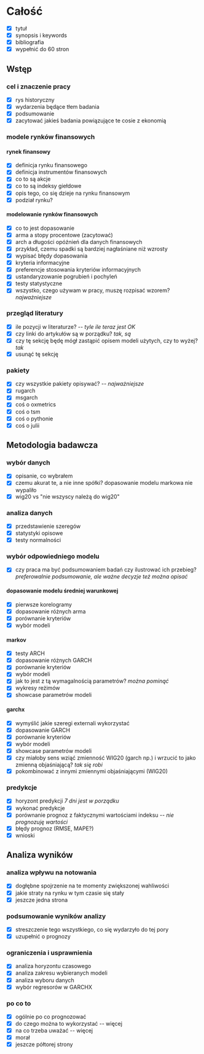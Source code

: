 # Całość
- [x] tytuł
- [x] synopsis i keywords
- [x] bibliografia
- [x] wypełnić do 60 stron
## Wstęp
### cel i znaczenie pracy
- [x] rys historyczny
- [x] wydarzenia będące tłem badania
- [x] podsumowanie
- [x] zacytować jakieś badania powiązujące te cosie z ekonomią
### modele rynków finansowych
#### rynek finansowy
- [x] definicja rynku finansowego
- [x] definicja instrumentów finansowych
- [x] co to są akcje
- [x] co to są indeksy giełdowe
- [x] opis tego, co się dzieje na rynku finansowym
- [x] podział rynku?
#### modelowanie rynków finansowych
- [x] co to jest dopasowanie
- [x] arma a stopy procentowe (zacytować)
- [x] arch a długości opóźnień dla danych finansowych
- [x] przykład, czemu spadki są bardziej nagłaśniane niż wzrosty
- [x] wypisać błędy dopasowania
- [x] kryteria informacyjne
- [x] preferencje stosowania kryteriów informacyjnych
- [x] ustandaryzowanie pogrubień i pochyleń
- [x] testy statystyczne
- [x] wszystko, czego używam w pracy, muszę rozpisać wzorem? *najważniejsze*
### przegląd literatury
- [x] ile pozycji w literaturze? -- *tyle ile teraz jest OK*
- [x] czy linki do artykułów są w porządku? *tak, są*
- [x] czy tę sekcję będę mógł zastąpić opisem modeli użytych, czy to wyżej? *tak*
- [x] usunąć tę sekcję
### pakiety
- [x] czy wszystkie pakiety opisywać? -- *najważniejsze*
- [x] rugarch
- [x] msgarch
- [x] coś o oxmetrics
- [x] coś o tsm
- [x] coś o pythonie
- [x] coś o julii
## Metodologia badawcza
### wybór danych
- [x] opisanie, co wybrałem
- [x] czemu akurat te, a nie inne spółki? dopasowanie modelu markowa nie wypaliło
- [x] wig20 vs "nie wszyscy należą do wig20"
### analiza danych
- [x] przedstawienie szeregów
- [x] statystyki opisowe
- [x] testy normalności
### wybór odpowiedniego modelu
- [x] czy praca ma być podsumowaniem badań czy ilustrować ich przebieg? *preferowalnie podsumowanie, ale ważne decyzje też można opisać*
#### dopasowanie modelu średniej warunkowej
- [x] pierwsze korelogramy
- [x] dopasowanie różnych arma
- [x] porównanie kryteriów
- [x] wybór modeli
#### markov
- [x] testy ARCH
- [x] dopasowanie różnych GARCH
- [x] porównanie kryteriów
- [x] wybór modeli
- [x] jak to jest z tą wymagalnością parametrów? *można pominąć*
- [x] wykresy reżimów
- [x] showcase parametrów modeli
#### garchx
- [x] wymyślić jakie szeregi externali wykorzystać
- [x] dopasowanie GARCH
- [x] porównanie kryteriów
- [x] wybór modeli
- [x] showcase parametrów modeli
- [x] czy miałoby sens wziąć zmienność WIG20 (garch np.) i wrzucić to jako zmienną objaśniającą? *tak się robi*
- [x] pokombinować z innymi zmiennymi objaśniającymi (WIG20)
### predykcje
- [x] horyzont predykcji *7 dni jest w porządku*
- [x] wykonać predykcje
- [x] porównanie prognoz z faktycznymi wartościami indeksu -- *nie prognozuję wartości*
- [x] błędy prognoz (RMSE, MAPE?)
- [x] wnioski
## Analiza wyników
### analiza wpływu na notowania
- [x] dogłębne spojrzenie na te momenty zwiększonej wahliwości
- [x] jakie straty na rynku w tym czasie się stały
- [x] jeszcze jedna strona
### podsumowanie wyników analizy
- [x] streszczenie tego wszystkiego, co się wydarzyło do tej pory
- [x] uzupełnić o prognozy
### ograniczenia i usprawnienia
- [x] analiza horyzontu czasowego
- [x] analiza zakresu wybieranych modeli
- [x] analiza wyboru danych
- [x] wybór regresorów w GARCHX
### po co to
- [x] ogólnie po co prognozować
- [x] do czego można to wykorzystać -- więcej
- [x] na co trzeba uważać -- więcej
- [x] morał
- [x] jeszcze półtorej strony